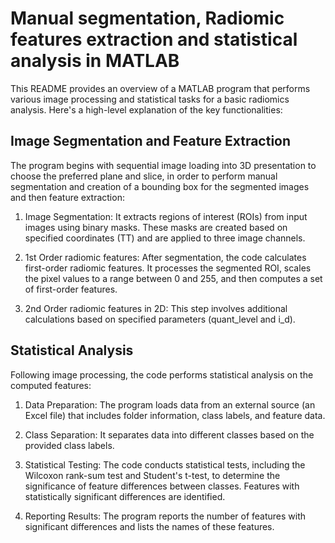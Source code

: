 # Manual segmentation, Radiomic features extraction and statistical analysis in MATLAB

This README provides an overview of a MATLAB program that performs various image processing and statistical tasks for a basic radiomics analysis. Here's a high-level explanation of the key functionalities:

## Image Segmentation and Feature Extraction

The program begins with sequential image loading into 3D presentation to choose the preferred plane and slice, in order to perform manual segmentation and creation of a bounding box for the segmented images and then feature extraction:

1. Image Segmentation: It extracts regions of interest (ROIs) from input images using binary masks. These masks are created based on specified coordinates (TT) and are applied to three image channels.

2. 1st Order radiomic features: After segmentation, the code calculates first-order radiomic features. It processes the segmented ROI, scales the pixel values to a range between 0 and 255, and then computes a set of first-order features.

3. 2nd Order radiomic features in 2D: This step involves additional calculations based on specified parameters (quant_level and i_d).

## Statistical Analysis

Following image processing, the code performs statistical analysis on the computed features:

1. Data Preparation: The program loads data from an external source (an Excel file) that includes folder information, class labels, and feature data.

2. Class Separation: It separates data into different classes based on the provided class labels.

3. Statistical Testing: The code conducts statistical tests, including the Wilcoxon rank-sum test and Student's t-test, to determine the significance of feature differences between classes. Features with statistically significant differences are identified.

4. Reporting Results: The program reports the number of features with significant differences and lists the names of these features.
